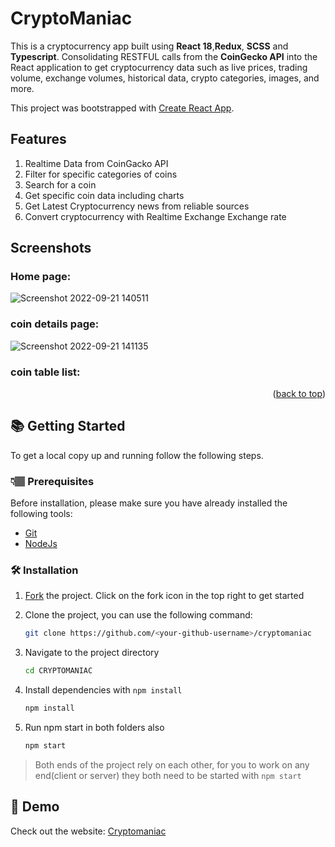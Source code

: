 # CryptoManiac

This is a cryptocurrency  app built using **React 18**,**Redux**, **SCSS** and **Typescript**. Consolidating RESTFUL calls from the **CoinGecko API** into the React application to get cryptocurrency data such as live prices, trading volume, exchange volumes, historical data, crypto categories, images, and more.

This project was bootstrapped with [Create React App](https://github.com/facebook/create-react-app).


## Features

1. Realtime Data from CoinGacko API
2. Filter for specific categories of coins
3. Search for a coin
4. Get specific coin data including charts
5. Get Latest Cryptocurrency news from reliable sources
6. Convert cryptocurrency with Realtime Exchange Exchange rate


## Screenshots


### Home page:

![Screenshot 2022-09-21 140511](https://user-images.githubusercontent.com/104448657/191950484-7dec862f-6038-4a11-bcfa-7a6ddd8d8309.png)

### coin details page:

![Screenshot 2022-09-21 141135](https://user-images.githubusercontent.com/104448657/191950939-2dd69ee3-72be-4179-b28e-b03d3ce452a9.png)

### coin table list:





<p align="right">(<a href="#top">back to top</a>)</p>



## 📚 Getting Started
To get a local copy up and running follow the following steps.

### 👇🏽 Prerequisites

Before installation, please make sure you have already installed the following tools:

- [Git](https://git-scm.com/downloads)
- [NodeJs](https://nodejs.org/en/download/)

### 🛠️ Installation

1. [Fork](https://github.com//clinton-lynx/cryptomaniac/fork) the project. Click on the fork icon in the top right to get started  
2. Clone the project, you can use the following command:
    ```bash
    git clone https://github.com/<your-github-username>/cryptomaniac
    ```

3. Navigate to the project directory
   ```bash
   cd CRYPTOMANIAC
   ```

4. Install dependencies with `npm install`
   ```bash
   npm install
   ```

5. Run npm start in both folders also

   ```bash
   npm start
   ```
> Both ends of the project rely on each other, for you to work on any end(client or server) they both need to be started with `npm start`



## 🎨 Demo

Check out the website: [Cryptomaniac](/)





